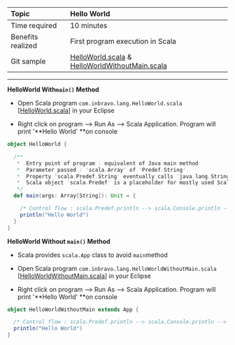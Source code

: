 | Topic | Hello World |
| :--- | :--- |
| Time required | 10 minutes |
| Benefits realized | First program execution in Scala |
| Git sample | [HelloWorld.scala](https://github.com/inbravo/scala-src/blob/master/src/main/scala/com/inbravo/lang/HelloWorld.scala) & [HelloWorldWithoutMain.scala](https://github.com/inbravo/scala-src/blob/master/src/main/scala/com/inbravo/lang/HelloWorldWithoutMain.scala) |

---

**HelloWorld With`main()` Method**

* Open Scala program `com.inbravo.lang.HelloWorld.scala` \[[HelloWorld.scala](https://github.com/inbravo/scala-src/blob/master/src/main/scala/com/inbravo/lang/HelloWorld.scala)\] in your Eclipse

* Right click on program --&gt; Run As --&gt; Scala Application. Program will print '**Hello World' **on console

```scala
object HelloWorld {

  /**
   *  Entry point of program : equivalent of Java main method
   *  Parameter passed : 'scala.Array' of 'Predef.String'
   *  Property 'scala.Predef.String' eventually calls 'java.lang.String'
   *  Scala object 'scala.Predef' is a placeholder for mostly used Scala classes
   */
  def main(args: Array[String]): Unit = {

    /* Control flow : scala.Predef.println --> scala.Console.println --> java.io.PrintStream.println */
    println("Hello World")
  }
}
```



**HelloWorld Without `main()` Method**

* Scala provides `scala.App` class to avoid `main`method

* Open Scala program `com.inbravo.lang.HelloWorldWithoutMain.scala` \[[HelloWorldWithoutMain.scala](https://github.com/inbravo/scala-src/blob/master/src/main/scala/com/inbravo/lang/HelloWorldWithoutMain.scala)\] in your Eclipse

* Right click on program --&gt; Run As --&gt; Scala Application. Program will print '**Hello World' **on console

```scala
object HelloWorldWithoutMain extends App {

  /* Control flow : scala.Predef.println --> scala.Console.println --> java.io.PrintStream.println */
  println("Hello World")
}
```



